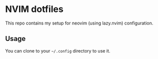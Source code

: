 # NVIM dotfiles

This repo contains my setup for neovim (using lazy.nvim) configuration.

## Usage

You can clone to your `~/.config` directory to use it.

